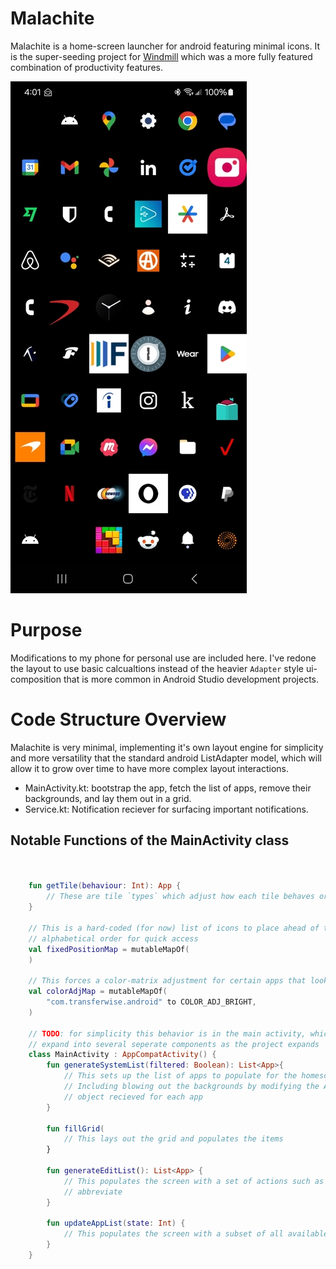 # Malachite

Malachite is a home-screen launcher for android featuring minimal icons. It is the super-seeding project for [Windmill](https://github.com/firecrow/windmill) which was a more fully featured combination of productivity features.

![Screenshot](/docs/screenshot.jpg)

# Purpose

Modifications to my phone for personal use are included here. I've redone the layout to use basic calcualtions instead of the heavier `Adapter` style ui-composition that is more common in Android Studio development projects.

# Code Structure Overview

Malachite is very minimal, implementing it's own layout engine for simplicity and more versatility that the standard android ListAdapter model, which will allow it to grow over time to have more complex layout interactions.

- MainActivity.kt: bootstrap the app, fetch the list of apps, remove their backgrounds, and lay them out in a grid.
- Service.kt: Notification reciever for surfacing important notifications.
    

## Notable Functions of the MainActivity class


```kotlin    


    fun getTile(behaviour: Int): App {
        // These are tile `types` which adjust how each tile behaves or is presented
    }

    // This is a hard-coded (for now) list of icons to place ahead of the native
    // alphabetical order for quick access
    val fixedPositionMap = mutableMapOf(
    )

    // This forces a color-matrix adjustment for certain apps that look better that way
    val colorAdjMap = mutableMapOf(
        "com.transferwise.android" to COLOR_ADJ_BRIGHT,
    )

    // TODO: for simplicity this behavior is in the main activity, which will
    // expand into several seperate components as the project expands
    class MainActivity : AppCompatActivity() {
        fun generateSystemList(filtered: Boolean): List<App>{
            // This sets up the list of apps to populate for the homescreen.
            // Including blowing out the backgrounds by modifying the AdaptiveIcon
            // object recieved for each app
        }

        fun fillGrid(
            // This lays out the grid and populates the items
        }

        fun generateEditList(): List<App> {
            // This populates the screen with a set of actions such as refresh, or
            // abbreviate
        }

        fun updateAppList(state: Int) {
            // This populates the screen with a subset of all available apps
        }
    }

```
